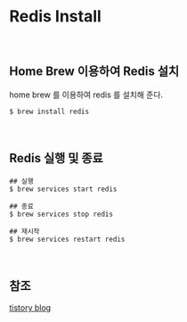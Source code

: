 # Redis Install

<br>

## Home Brew 이용하여 Redis 설치

home brew 를 이용하여 redis 를 설치해 준다.
```
$ brew install redis
```

<br>

## Redis 실행 및 종료

```
## 실행
$ brew services start redis

## 종료
$ brew services stop redis

## 재시작
$ brew services restart redis
```

<br>

## 참조

[tistory blog](https://wlswoo.tistory.com/44)
